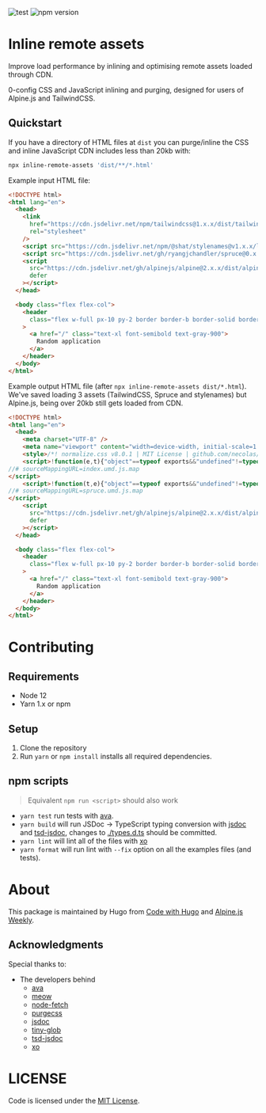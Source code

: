 ![test](https://github.com/shatstack/inline-remote-assets/workflows/test/badge.svg)
![npm version](https://img.shields.io/npm/v/inline-remote-assets)

# Inline remote assets

Improve load performance by inlining and optimising remote assets loaded through CDN.

0-config CSS and JavaScript inlining and purging, designed for users of Alpine.js and TailwindCSS.

## Quickstart

If you have a directory of HTML files at `dist` you can purge/inline the CSS and inline JavaScript CDN includes less than 20kb with:

```sh
npx inline-remote-assets 'dist/**/*.html'
```

Example input HTML file:

```html
<!DOCTYPE html>
<html lang="en">
  <head>
    <link
      href="https://cdn.jsdelivr.net/npm/tailwindcss@1.x.x/dist/tailwind.min.css"
      rel="stylesheet"
    />
    <script src="https://cdn.jsdelivr.net/npm/@shat/stylenames@v1.x.x/lib/index.umd.js"></script>
    <script src="https://cdn.jsdelivr.net/gh/ryangjchandler/spruce@0.x.x/dist/spruce.umd.js"></script>
    <script
      src="https://cdn.jsdelivr.net/gh/alpinejs/alpine@2.x.x/dist/alpine.min.js"
      defer
    ></script>
  </head>

  <body class="flex flex-col">
    <header
      class="flex w-full px-10 py-2 border border-b border-solid border-gray-600"
    >
      <a href="/" class="text-xl font-semibold text-gray-900">
        Random application
      </a>
    </header>
  </body>
</html>
```

Example output HTML file (after `npx inline-remote-assets dist/*.html`). We've saved loading 3 assets (TailwindCSS, Spruce and stylenames) but Alpine.js, being over 20kb still gets loaded from CDN.

```html
<!DOCTYPE html>
<html lang="en">
  <head>
    <meta charset="UTF-8" />
    <meta name="viewport" content="width=device-width, initial-scale=1.0" />
    <style>/*! normalize.css v8.0.1 | MIT License | github.com/necolas/normalize.css */html{line-height:1.15;-webkit-text-size-adjust:100%}body{margin:0}a{background-color:transparent}html{font-family:system-ui,-apple-system,BlinkMacSystemFont,"Segoe UI",Roboto,"Helvetica Neue",Arial,"Noto Sans",sans-serif,"Apple Color Emoji","Segoe UI Emoji","Segoe UI Symbol","Noto Color Emoji";line-height:1.5}*,::after,::before{box-sizing:border-box;border-width:0;border-style:solid;border-color:#e2e8f0}a{color:inherit;text-decoration:inherit}.border-gray-600{--border-opacity:1;border-color:#718096;border-color:rgba(113,128,150,var(--border-opacity))}.border-solid{border-style:solid}.border{border-width:1px}.border-b{border-bottom-width:1px}.flex{display:flex}.flex-col{flex-direction:column}.font-semibold{font-weight:600}.text-xl{font-size:1.25rem}.py-2{padding-top:.5rem;padding-bottom:.5rem}.px-10{padding-left:2.5rem;padding-right:2.5rem}.text-gray-900{--text-opacity:1;color:#1a202c;color:rgba(26,32,44,var(--text-opacity))}.w-full{width:100%}</style>
    <script>!function(e,t){"object"==typeof exports&&"undefined"!=typeof module?module.exports=t():"function"==typeof define&&define.amd?define(t):(e=e||self).stylenames=t()}(this,function(){function e(e){if(!e||"object"!=typeof e)return"";if(Array.isArray(e))return e.join(";")+";";for(var t="",o=0,n=Object.keys(e);o<n.length;o++){var f=n[o],r=e[f];if("string"!=typeof r)if("boolean"!=typeof r){if("object"==typeof r&&0!==r.length)for(var i=e[f],s=0,a=Object.keys(i);s<a.length;s++){var y=a[s];if("function"!=typeof i[y]&&i[y]||"function"==typeof i[y]&&i[y]()){t+=f+":"+y+";";break}}}else t+=f;else t+=f+":"+r+";"}return t.replace(/([a-z])([A-Z])/g,"$1-$2").replace(/[_\s]/,"-").toLowerCase()}return window&&(window.styleNames=e),e});
//# sourceMappingURL=index.umd.js.map
</script>
    <script>!function(t,e){"object"==typeof exports&&"undefined"!=typeof module?module.exports=e():"function"==typeof define&&define.amd?define(e):t.spruce=e()}(this,function(){function t(t,e,n){return e in t?Object.defineProperty(t,e,{value:n,enumerable:!0,configurable:!0,writable:!0}):t[e]=n,t}function e(t,e){var n=Object.keys(t);if(Object.getOwnPropertySymbols){var r=Object.getOwnPropertySymbols(t);e&&(r=r.filter(function(e){return Object.getOwnPropertyDescriptor(t,e).enumerable})),n.push.apply(n,r)}return n}var n=function(t){return null==t},r=function(t,e){return Object.keys(t).forEach(function(o){n(t[o])||Object.getPrototypeOf(t[o])!==Object.prototype||(t[o]=r(t[o],e))}),new Proxy(t,{get:function(t,n){return e.hasOwnProperty("get")&&e.get(n),t[n]},set:function(t,o,i){var s=t[o];return n(i)||"object"!=typeof i||(i=r(i,e)),e.set(t,o,t[o]=i,s),!0}})},o={options:{globalStoreVariable:!1},events:{watchers:{},events:{},on:function(t,e,n){var r=this;return void 0===n&&(n=!1),this.events[t]||(this.events[t]=[]),this.events[t].push({callback:e,once:n}),function(){return r.off(t,e)}},once:function(t,e){this.on(t,e,!0)},off:function(t,e){this.events[t]=this.events[t].filter(function(t){return t.callback!==e&&!0!==t.once})},emit:function(t,e){var n=this;void 0===e&&(e={}),this.events[t]&&this.events[t].forEach(function(r){r.callback(e),r.once&&n.off(t,r)}),window.dispatchEvent(new CustomEvent("spruce:"+t,{detail:e,bubbles:!0}))},watch:function(t,e){this.watchers[t]||(this.watchers[t]=[]),this.watchers[t].push(e)},runWatchers:function(t,e,n,r){var o=this;if(o.watchers[n])return o.watchers[n].forEach(function(t){return t(r,e[n])});Object.keys(o.watchers).filter(function(t){return t.includes(".")}).forEach(function(i){var s=i.split(".");n===s[s.length-1]&&s.reduce(function(t,s){return(t[n]===e[n]||Object.is(e,t))&&o.watchers[i].forEach(function(t){return t(r,e[n])}),t[s]},t)})}},stores:{},subscribers:[],start:function(){try{var t=this;return Promise.resolve(new Promise(function(t){"loading"==document.readyState?document.addEventListener("DOMContentLoaded",t):t()})).then(function(){t.emit("init"),document.querySelectorAll("[x-subscribe]").forEach(function(t){t.setAttribute("x-init",function(t){var e="$store = Spruce.subscribe($el)";return t.hasAttribute("x-init")&&(e=e+"; "+t.getAttribute("x-init")),e}(t)),t.removeAttribute("x-subscribe")}),t.stores=r(t.stores,{set:function(e,n,r,o){t.events.runWatchers(t.stores,e,n,o),t.updateSubscribers()}}),t.options.globalStoreVariable&&(document.querySelectorAll("[x-data]").forEach(function(e){t.subscribers.includes(e)||t.subscribers.push(e)}),window.$store=t.stores)})}catch(t){return Promise.reject(t)}},store:function(t,e){return this.stores[t]||(this.stores[t]=e),this.stores[t]},reset:function(t,e){this.stores[t]=e},subscribe:function(t){return this.subscribers.push(t),this.stores},updateSubscribers:function(){this.subscribers.forEach(function(t){void 0!==t.__x&&t.__x.updateElements(t)})},config:function(t){void 0===t&&(t={}),this.options=Object.assign(this.options,t)},on:function(t,e){return this.events.on(t,e)},once:function(t,e){return this.events.once(t,e)},off:function(t,e){this.events.off(t,e)},emit:function(n,r){void 0===r&&(r={}),this.events.emit(n,function(n){for(var r=1;r<arguments.length;r++){var o=null!=arguments[r]?arguments[r]:{};r%2?e(Object(o),!0).forEach(function(e){t(n,e,o[e])}):Object.getOwnPropertyDescriptors?Object.defineProperties(n,Object.getOwnPropertyDescriptors(o)):e(Object(o)).forEach(function(t){Object.defineProperty(n,t,Object.getOwnPropertyDescriptor(o,t))})}return n}({},r,{store:this.stores}))},watch:function(t,e){this.events.watch(t,e)}},i=window.deferLoadingAlpine||function(t){t()};return window.deferLoadingAlpine=function(t){window.Spruce=o,window.Spruce.start(),i(t)},o});
//# sourceMappingURL=spruce.umd.js.map
</script>
    <script
      src="https://cdn.jsdelivr.net/gh/alpinejs/alpine@2.x.x/dist/alpine.min.js"
      defer
    ></script>
  </head>

  <body class="flex flex-col">
    <header
      class="flex w-full px-10 py-2 border border-b border-solid border-gray-600"
    >
      <a href="/" class="text-xl font-semibold text-gray-900">
        Random application
      </a>
    </header>
  </body>
</html>
```

# Contributing

## Requirements

- Node 12
- Yarn 1.x or npm

## Setup

1. Clone the repository
2. Run `yarn` or `npm install` installs all required dependencies.

## npm scripts

> Equivalent `npm run <script>` should also work

- `yarn test` run tests with [ava](https://github.com/avajs/ava).
- `yarn build` will run JSDoc -> TypeScript typing conversion with [jsdoc](https://github.com/jsdoc/jsdoc) and [tsd-jsdoc](https://github.com/englercj/tsd-jsdoc), changes to [./types.d.ts](./types.d.ts) should be committed.
- `yarn lint` will lint all of the files with [xo](https://github.com/xojs/xo)
- `yarn format` will run lint with `--fix` option on all the examples files (and tests).

# About

This package is maintained by Hugo from [Code with Hugo](https://codewithhugo.com) and [Alpine.js Weekly](https://alpinejs.codewithhugo.com/newsletter).

## Acknowledgments


Special thanks to:

- The developers behind
  - [ava](https://avajs.dev)
  - [meow](https://github.com/sindresorhus/meow#readme)
  - [node-fetch](https://github.com/node-fetch/node-fetch)
  - [purgecss](https://purgecss.com/)
  - [jsdoc](https://github.com/jsdoc/jsdoc)
  - [tiny-glob](https://github.com/terkelg/tiny-glob#readme)
  - [tsd-jsdoc](https://github.com/englercj/tsd-jsdoc)
  - [xo](https://github.com/xojs/xo#readme)

# LICENSE

Code is licensed under the [MIT License](./LICENSE).

